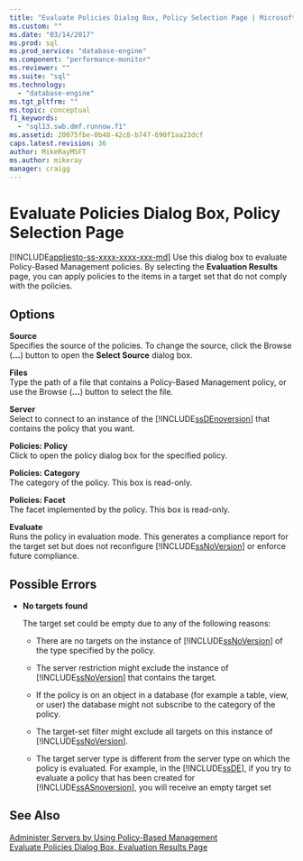 ```yaml
---
title: "Evaluate Policies Dialog Box, Policy Selection Page | Microsoft Docs"
ms.custom: ""
ms.date: "03/14/2017"
ms.prod: sql
ms.prod_service: "database-engine"
ms.component: "performance-monitor"
ms.reviewer: ""
ms.suite: "sql"
ms.technology: 
  - "database-engine"
ms.tgt_pltfrm: ""
ms.topic: conceptual
f1_keywords: 
  - "sql13.swb.dmf.runnow.f1"
ms.assetid: 20075fbe-0b48-42c8-b747-690f1aa23dcf
caps.latest.revision: 36
author: MikeRayMSFT
ms.author: mikeray
manager: craigg
---
```

# Evaluate Policies Dialog Box, Policy Selection Page
[!INCLUDE[appliesto-ss-xxxx-xxxx-xxx-md](../../includes/appliesto-ss-xxxx-xxxx-xxx-md.md)]
  Use this dialog box to evaluate Policy-Based Management policies. By selecting the **Evaluation Results** page, you can apply policies to the items in a target set that do not comply with the policies.  
  
## Options  
 **Source**  
 Specifies the source of the policies. To change the source, click the Browse (**...**) button to open the **Select Source** dialog box.  
  
 **Files**  
 Type the path of a file that contains a Policy-Based Management policy, or use the Browse (**...**) button to select the file.  
  
 **Server**  
 Select to connect to an instance of the [!INCLUDE[ssDEnoversion](../../includes/ssdenoversion-md.md)] that contains the policy that you want.  
  
 **Policies: Policy**  
 Click to open the policy dialog box for the specified policy.  
  
 **Policies: Category**  
 The category of the policy. This box is read-only.  
  
 **Policies: Facet**  
 The facet implemented by the policy. This box is read-only.  
  
 **Evaluate**  
 Runs the policy in evaluation mode. This generates a compliance report for the target set but does not reconfigure [!INCLUDE[ssNoVersion](../../includes/ssnoversion-md.md)] or enforce future compliance.  
  
## Possible Errors  
  
-   **No targets found**  
  
     The target set could be empty due to any of the following reasons:  
  
    -   There are no targets on the instance of [!INCLUDE[ssNoVersion](../../includes/ssnoversion-md.md)] of the type specified by the policy.  
  
    -   The server restriction might exclude the instance of [!INCLUDE[ssNoVersion](../../includes/ssnoversion-md.md)] that contains the target.  
  
    -   If the policy is on an object in a database (for example a table, view, or user) the database might not subscribe to the category of the policy.  
  
    -   The target-set filter might exclude all targets on this instance of [!INCLUDE[ssNoVersion](../../includes/ssnoversion-md.md)].  
  
    -   The target server type is different from the server type on which the policy is evaluated. For example, in the [!INCLUDE[ssDE](../../includes/ssde-md.md)], if you try to evaluate a policy that has been created for [!INCLUDE[ssASnoversion](../../includes/ssasnoversion-md.md)], you will receive an empty target set  
  
## See Also  
 [Administer Servers by Using Policy-Based Management](../../relational-databases/policy-based-management/administer-servers-by-using-policy-based-management.md)   
 [Evaluate Policies Dialog Box, Evaluation Results Page](../../relational-databases/policy-based-management/evaluate-policies-dialog-box-evaluation-results-page.md)  
  
  
